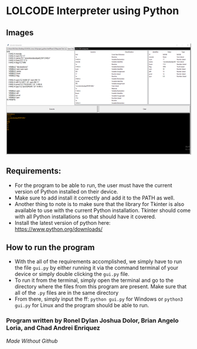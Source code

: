 # LOLCODE Interpreter using Python

## Images

![Final Output One](images/Interpreter.png)

## Requirements:

- For the program to be able to run, the user must have the current version of Python installed on their device.
- Make sure to add install it correctly and add it to the PATH as well.
- Another thing to note is to make sure that the library for Tkinter is also available to use with the current Python installation. Tkinter should come with all Python installations so that should have it covered.
- Install the latest version of python here: https://www.python.org/downloads/

## How to run the program

- With the all of the requirements accomplished, we simply have to run the file `gui.py` by either running it via the command terminal of your device or simply double clicking the `gui.py` file.
- To run it from the terminal, simply open the terminal and go to the directory where the files from this program are present. Make sure that all of the `.py` files are in the same directory
- From there, simply input the ff: `python gui.py` for Windows or `python3 gui.py` for Linux and the program should be able to run.

### Program written by Ronel Dylan Joshua Dolor, Brian Angelo Loria, and Chad Andrei Enriquez
*Made Without Github*
